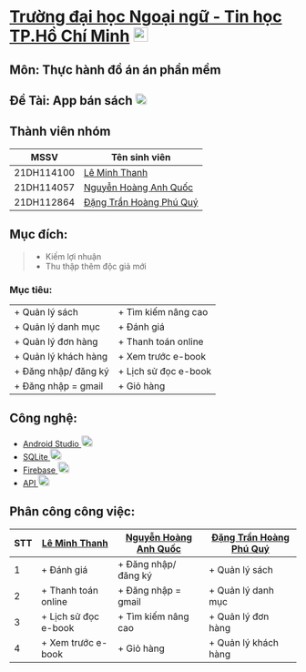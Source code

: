 ﻿# [Trường đại học Ngoại ngữ - Tin học TP.Hồ Chí Minh](https://huflit.edu.vn/) <img src="https://cdn.haitrieu.com/wp-content/uploads/2021/09/Logo-DH-Ngoai-Ngu-Tin-Hoc-HUFLIT.png" alt="Loading" width="25"/>

## Môn: Thực hành đồ án án phần mềm

## Đề Tài: App bán sách <img src="https://cdn.tgdd.vn/GameApp/2/224129/Screentshots/apple-books-ung-dung-doc-sach-danh-rieng-cho-ios-224129-logo-08-06-2020.png" alt="Loading" width="20" style ="border-radius:10% 50%;" />

## Thành viên nhóm
| MSSV | Tên sinh viên |
|-----------|--|
| 21DH114100  | [ Lê Minh Thanh ](https://github.com/Thanh203) |
| 21DH114057  | [ Nguyễn Hoàng Anh Quốc ](https://github.com/AqGzs) |
| 21DH112864  | [ Đặng Trần Hoàng Phú Quý ](https://github.com/DTHPQuy) |

## Mục đích:
> - Kiếm lợi nhuận
> - Thu thập thêm độc giả mới

### Mục tiêu:
|  |  |
|--|---|
| + Quản lý sách | + Tìm kiếm nâng cao |
| + Quản lý danh mục | + Đánh giá |
| + Quản lý đơn hàng | + Thanh toán online |
| + Quản lý khách hàng | + Xem trước e-book |
| + Đăng nhập/ đăng ký | + Lịch sử đọc e-book |
| + Đăng nhập = gmail | + Giỏ hàng |

## Công nghệ:
- [ Android Studio ](https://developer.android.com/) <img src="https://pbs.twimg.com/media/FwMqYA-WIA0E6Rw.jpg:large" alt="Loading" width="20" style ="border-radius:10% 50%;" />
- [ SQLite ](https://www.sqlite.org/index.html) <img src="https://upload.wikimedia.org/wikipedia/commons/thumb/9/97/Sqlite-square-icon.svg/2048px-Sqlite-square-icon.svg.png" alt="Loading" width="20" style ="border-radius:10% 50%;" />
- [ Firebase ](https://firebase.google.com/) <img src="https://cdn.dribbble.com/users/528264/screenshots/3140440/media/5f34fd1aa2ebfaf2cd548bafeb021c8f.png" alt="Loading" width="20" style ="border-radius:10% 50%;" />
- [ API ](https://mona.media/api-la-gi/) <img src="https://t4.ftcdn.net/jpg/03/22/95/69/360_F_322956978_9ESBVewTYdhSu9G6qf2JazX9tUsdh53g.jpg" alt="Loading" width="20" style ="border-radius:10% 50%;" />

## Phân công công việc:
| STT | [ Lê Minh Thanh ](https://github.com/Thanh203) | [ Nguyễn Hoàng Anh Quốc ](https://github.com/AqGzs)| [ Đặng Trần Hoàng Phú Quý ](https://github.com/DTHPQuy) |
|-----------|--|------|-------|
| 1  | + Đánh giá | + Đăng nhập/ đăng ký | + Quản lý sách |
| 2  | + Thanh toán online | + Đăng nhập = gmail | + Quản lý danh mục |
| 3  | + Lịch sử đọc e-book | + Tìm kiếm nâng cao | + Quản lý đơn hàng |
| 4  | + Xem trước e-book | + Giỏ hàng | + Quản lý khách hàng |

